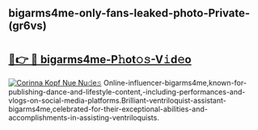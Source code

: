 ## bigarms4me-only-fans​-leaked-photo​-Private-(gr6vs)


# <h2><a href="https://mediaupload.pro?title=bigarms4me&ref=git">🔗👉 🔴 bigarms4me-P𝚑ot𝚘𝚜-V𝚒d𝚎o</a></h2>

[![Corinna Kopf Nue Nu𝚍e𝚜](https://i.imgur.com/0qMVB7G.gif)](https://mediaupload.pro?title=bigarms4me&ref=git)
Online-influencer-bigarms4me,known-for-publishing-dance-and-lifestyle-content,-including-performances-and-vlogs-on-social-media-platforms.Brilliant-ventriloquist-assistant-bigarms4me,celebrated-for-their-exceptional-abilities-and-accomplishments-in-assisting-ventriloquists.  